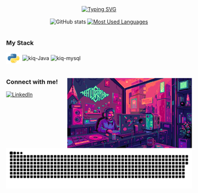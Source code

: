 
<div align="center">
  <a href="https://git.io/typing-svg">
    <img src="https://readme-typing-svg.demolab.com?font=Fira+Code&weight=500&size=22&pause=1000&color=008000&center=true&vCenter=true&random=false&width=524&lines=+My+name+is+Kaiky,+welcome+to+my+profile!" alt="Typing SVG">
  </a>
</div>

<div style="text-align: center;" align="center">
  <br>
  <img src="https://github-readme-stats-git-masterrstaa-rickstaa.vercel.app/api?username=kiq0509&hide_title=true&show_icons=true&include_all_commits=false&count_private=true&line_height=25&hide=issues&bg_color=000&title_color=32CD32&text_color=FFF&border_radius=3&border_color=006400&icon_color=32CD32&theme=jolly" alt="GitHub stats">

  <a href="https://github.com/mari4souza/github-readme-stats">
    <img src="https://github-readme-stats-git-masterrstaa-rickstaa.vercel.app/api/top-langs/?username=kiq0509&line_height=10&card_width=290&layout=compact&hide_title=false&count_private=true&langs_count=4&show_icons=true&title_color=32CD32&hide=html,scss,less&bg_color=000&text_color=8B8B8B&border_radius=3&border_color=006400&count_private=true" alt="Most Used Languages">
  </a>
</div>

 #

<h3 align="left">My Stack</h3>

<div align="left">
  <img align="center" alt="kiq-Python" height="30" width="40" src="https://raw.githubusercontent.com/devicons/devicon/master/icons/python/python-original.svg">
  <img align="center" alt="kiq-Java" height="30" width="40" src="https://cdn.jsdelivr.net/gh/devicons/devicon/icons/java/java-original.svg">
  <img align="center" alt="kiq-mysql" height="30" width="40" src="https://cdn.jsdelivr.net/gh/devicons/devicon/icons/mysql/mysql-original.svg">
</div> 

#

<img align="right" alt="" height="190px" src="src/pc.gif">

<h3 align="left">Connect with me!</h3>

[![LinkedIn](https://img.shields.io/badge/-LinkedIn-000?style=for-the-badge&logo=linkedin&logoColor=FF00F6&color:FFF)](https://www.linkedin.com/in/kaiky-amorim/)

<picture align="center">
  <source media="(prefers-color-scheme: dark)" srcset="https://raw.githubusercontent.com/kiq0509/kiq0509/output/github-contribution-grid-snake-dark.svg">
  <source media="(prefers-color-scheme: light)" srcset="https://raw.githubusercontent.com/kiq0509/kiq0509/output/github-contribution-grid-snake-dark.svg">
  <img align="center" alt="github contribution grid snake animation" src="https://raw.githubusercontent.com/kiq0509/kiq0509/output/github-contribution-grid-snake.svg">
</picture>
